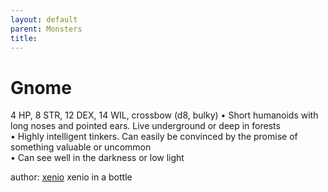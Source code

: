 ```yaml
---
layout: default
parent: Monsters 
title: 
--- 
```

# Gnome
4 HP, 8 STR, 12 DEX, 14 WIL, crossbow (d8, bulky)
• Short humanoids with long noses and pointed ears. Live underground or deep in forests  
• Highly intelligent tinkers. Can easily be convinced by the promise of something valuable or uncommon  
• Can see well in the darkness or low light  




author: [xenio](https://xenioinabottle.blogspot.com/2021/02/classic-monsters-for-cairnito-part-1.html) xenio in a bottle


